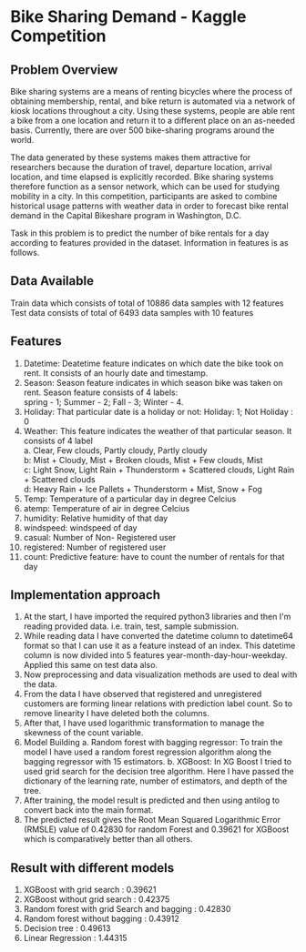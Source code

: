 # Bike Sharing Demand - Kaggle Competition
## Problem Overview
Bike sharing systems are a means of renting bicycles where the process of obtaining membership, rental, and bike return is automated via a network of kiosk locations throughout a city. Using these systems, people are able rent a bike from a one location and return it to a different place on an as-needed basis. Currently, there are over 500 bike-sharing programs around the world.

The data generated by these systems makes them attractive for researchers because the duration of travel, departure location, arrival location, and time elapsed is explicitly recorded. Bike sharing systems therefore function as a sensor network, which can be used for studying mobility in a city. In this competition, participants are asked to combine historical usage patterns with weather data in order to forecast bike rental demand in the Capital Bikeshare program in Washington, D.C. 

Task in this problem is to predict the number of bike rentals for a day according to features provided in the dataset. Information in features is as follows.

## Data Available
Train data which consists of total of 10886 data samples with 12 features
Test data consists of total of 6493 data samples with 10 features

## Features
1. Datetime: Deatetime feature indicates on which date the bike took on rent. It consists of an hourly date and timestamp.
2. Season:  Season feature indicates in which season bike was taken on rent. Season feature consists of 4 labels: </br> 
            spring - 1; Summer - 2; Fall - 3; Winter - 4.
3. Holiday: That particular date is a holiday or not: Holiday: 1; Not Holiday : 0
4. Weather: This feature indicates the weather of that particular season. It consists of 4 label </br>
   a. Clear, Few clouds, Partly cloudy, Partly cloudy </br>
   b: Mist + Cloudy, Mist + Broken clouds, Mist + Few clouds, Mist </br>
   c: Light Snow, Light Rain + Thunderstorm + Scattered clouds, Light Rain + Scattered clouds </br>
   d: Heavy Rain + Ice Pallets + Thunderstorm + Mist, Snow + Fog
5. Temp:  Temperature of a particular day in degree Celcius
6. atemp: Temperature of air in degree Celcius
7. humidity: Relative humidity of that day
8. windspeed: windspeed of day
9. casual: Number of Non- Registered user
10. registered: Number of registered user
11. count: Predictive feature: have to count the number of rentals for that day

## Implementation approach
1. At the start, I have imported the required python3 libraries and then I'm reading provided data. i.e. train, test, sample submission.
2. While reading data I have converted the datetime column to datetime64 format so that I can use it as a feature instead of an index. This datetime column is now divided into 5 features year-month-day-hour-weekday. Applied this same on test data also.
3. Now preprocessing and data visualization methods are used to deal with the data.
4. From the data I have observed that registered and unregistered customers are forming linear relations with prediction label count. So to remove linearity I have deleted both the columns.
5. After that, I have used logarithmic transformation to manage the skewness of the count variable.
6. Model Building
   a. Random forest with bagging regressor: To train the model I have used a random forest regression algorithm along the bagging regressor with 15 estimators.
   b. XGBoost: In XG Boost I tried to used grid search for the decision tree algorithm. Here I have passed the dictionary of the learning rate, number of estimators, and depth of the tree.
8. After training, the model result is predicted and then using antilog to convert back into the main format.
9. The predicted result gives the Root Mean Squared Logarithmic Error (RMSLE) value of 0.42830 for random Forest and 0.39621 for XGBoost which is comparatively better than all others.

## Result with different models
1. XGBoost with grid search : 0.39621
2. XGBoost without grid search : 0.42375
3. Random forest with grid Search and bagging : 0.42830
4. Random forest without bagging : 0.43912
5. Decision tree : 0.49613
6. Linear Regression : 1.44315
